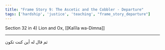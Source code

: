 ```yaml
---
title: "Frame Story 9: The Ascetic and the Cobbler - Departure"
tags: ['hardship', 'justice', 'teaching', "frame_story_departure"]
---
```


 Section 32 in 4) Lion and Ox, [[Kalīla wa-Dimna]]

---
ثم قال له أين كنت تكون
